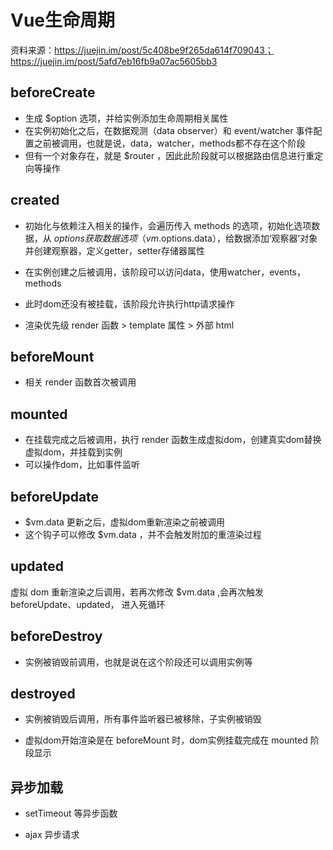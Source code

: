 # Vue生命周期
资料来源：https://juejin.im/post/5c408be9f265da614f709043；
https://juejin.im/post/5afd7eb16fb9a07ac5605bb3

## beforeCreate
- 生成 $option 选项，并给实例添加生命周期相关属性
- 在实例初始化之后，在数据观测（data observer）和 event/watcher 事件配置之前被调用，也就是说，data，watcher，methods都不存在这个阶段
- 但有一个对象存在，就是 $router ，因此此阶段就可以根据路由信息进行重定向等操作

## created
- 初始化与依赖注入相关的操作，会遍历传入 methods 的选项，初始化选项数据，从 $options 获取数据选项（vm.$options.data），给数据添加‘观察器’对象并创建观察器，定义getter，setter存储器属性
- 在实例创建之后被调用，该阶段可以访问data，使用watcher，events，methods
- 此时dom还没有被挂载，该阶段允许执行http请求操作

- 渲染优先级 render 函数 > template 属性 > 外部 html


## beforeMount
- 相关 render 函数首次被调用

## mounted
- 在挂载完成之后被调用，执行 render 函数生成虚拟dom，创建真实dom替换虚拟dom，并挂载到实例
- 可以操作dom，比如事件监听

## beforeUpdate
- $vm.data 更新之后，虚拟dom重新渲染之前被调用
- 这个钩子可以修改 $vm.data ，并不会触发附加的重渲染过程

## updated
虚拟 dom 重新渲染之后调用，若再次修改 $vm.data ,会再次触发 beforeUpdate、updated， 进入死循环 

## beforeDestroy
- 实例被销毁前调用，也就是说在这个阶段还可以调用实例等

## destroyed
- 实例被销毁后调用，所有事件监听器已被移除，子实例被销毁

- 虚拟dom开始渲染是在 beforeMount 时，dom实例挂载完成在 mounted 阶段显示

## 异步加载
- setTimeout 等异步函数



- ajax 异步请求